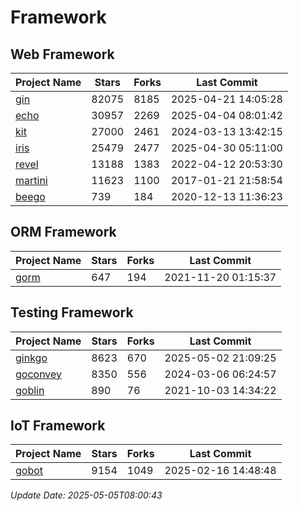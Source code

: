 # Framework

## Web Framework
| Project Name | Stars | Forks | Last Commit |
| ------------ | ----- | ----- | ----------- |
| [gin](https://github.com/gin-gonic/gin) | 82075 | 8185 | 2025-04-21 14:05:28 |
| [echo](https://github.com/labstack/echo) | 30957 | 2269 | 2025-04-04 08:01:42 |
| [kit](https://github.com/go-kit/kit) | 27000 | 2461 | 2024-03-13 13:42:15 |
| [iris](https://github.com/kataras/iris) | 25479 | 2477 | 2025-04-30 05:11:00 |
| [revel](https://github.com/revel/revel) | 13188 | 1383 | 2022-04-12 20:53:30 |
| [martini](https://github.com/go-martini/martini) | 11623 | 1100 | 2017-01-21 21:58:54 |
| [beego](https://github.com/astaxie/beego) | 739 | 184 | 2020-12-13 11:36:23 |

## ORM Framework
| Project Name | Stars | Forks | Last Commit |
| ------------ | ----- | ----- | ----------- |
| [gorm](https://github.com/jinzhu/gorm) | 647 | 194 | 2021-11-20 01:15:37 |

## Testing Framework
| Project Name | Stars | Forks | Last Commit |
| ------------ | ----- | ----- | ----------- |
| [ginkgo](https://github.com/onsi/ginkgo) | 8623 | 670 | 2025-05-02 21:09:25 |
| [goconvey](https://github.com/smartystreets/goconvey) | 8350 | 556 | 2024-03-06 06:24:57 |
| [goblin](https://github.com/franela/goblin) | 890 | 76 | 2021-10-03 14:34:22 |

## IoT Framework
| Project Name | Stars | Forks | Last Commit |
| ------------ | ----- | ----- | ----------- |
| [gobot](https://github.com/hybridgroup/gobot) | 9154 | 1049 | 2025-02-16 14:48:48 |

*Update Date: 2025-05-05T08:00:43*